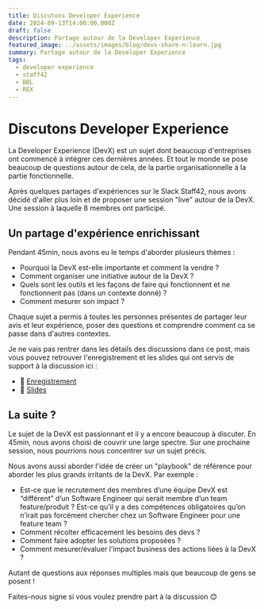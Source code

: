 ```yaml
---
title: Discutons Developer Experience
date: 2024-09-13T14:00:00.000Z
draft: false
description: Partage autour de la Developer Experience
featured_image: ../assets/images/blog/devx-share-n-learn.jpg
summary: Partage autour de la Developer Experience
tags:
  - developer experience
  - staff42
  - BBL
  - REX
---
```

# Discutons Developer Experience

La Developer Experience (DevX) est un sujet dont beaucoup d'entreprises ont commencé à intégrer ces dernières années. Et tout le monde se pose beaucoup de questions autour de cela, de la partie organisationnelle à la partie fonctionnelle. 

Après quelques partages d'expériences sur le Slack Staff42, nous avons décidé d'aller plus loin et de proposer une session "live" autour de la DevX. Une session à laquelle 8 membres ont participé.

## Un partage d'expérience enrichissant

Pendant 45min, nous avons eu le temps d'aborder plusieurs thèmes :
- Pourquoi la DevX est-elle importante et comment la vendre ?
- Comment organiser une initiative autour de la DevX ?
- Quels sont les outils et les façons de faire qui fonctionnent et ne fonctionnent pas (dans un contexte donné) ?
- Comment mesurer son impact ?

Chaque sujet a permis à toutes les personnes présentes de partager leur avis et leur expérience, poser des questions et comprendre comment ca se passe dans d'autres contextes.

Je ne vais pas rentrer dans les détails des discussions dans ce post, mais vous pouvez retrouver l'enregistrement et les slides qui ont servis de support à la discussion ici :
- 🎥 [Enregistrement](https://drive.google.com/file/d/1a54-SNk0i-y2Xru20A2k-STyui7yz9Cy/view?usp=sharing)
- 📗 [Slides](https://docs.google.com/presentation/d/1_L-zg8lCN7tgW5EwZgs6Wa8aneGlTy77YeKqpmm7RLU/edit?usp=sharing)

## La suite ?

Le sujet de la DevX est passionnant et il y a encore beaucoup à discuter. En 45min, nous avons choisi de couvrir une large spectre. Sur une prochaine session, nous pourrions nous concentrer sur un sujet précis.

Nous avons aussi aborder l'idée de créer un "playbook" de référence pour aborder les plus grands irritants de la DevX. Par exemple :
- Est-ce que le recrutement des membres d’une équipe DevX est “différent” d’un Software Engineer qui serait membre d’un team feature/produit ? Est-ce qu’il y a des compétences obligatoires qu’on n’irait pas forcément chercher chez un Software Engineer pour une feature team ?
- Comment récolter efficacement les besoins des devs ?
- Comment faire adopter les solutions proposées ?
- Comment mesurer/évaluer l'impact business des actions liées à la DevX ?

Autant de questions aux réponses multiples mais que beaucoup de gens se posent !

Faites-nous signe si vous voulez prendre part à la discussion 😊
